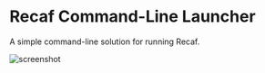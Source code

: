 # Recaf Command-Line Launcher

A simple command-line solution for running Recaf.

![screenshot](../media/preview-cli.png)
